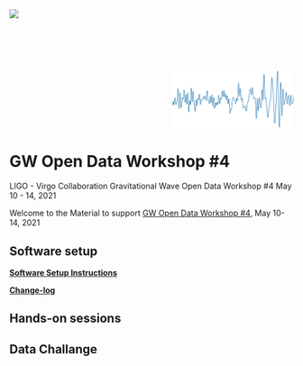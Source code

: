 
<div class="row">
 <div class="column">
  <img style="height:80pt; float:left" src="https://indico.in2p3.fr/event/18313/logo-786578160.png">
 </div>
 <div class="column">
  <img  style="float:right;height:80pt" src="share/odw-2021-td.png" alt="Chirp">
 </div>
</div> 


# GW Open Data Workshop #4


LIGO - Virgo Collaboration
Gravitational Wave
Open Data Workshop #4
May 10 - 14, 2021


Welcome to the 
Material to support [GW Open Data Workshop #4](https://www.gw-openscience.org/static/workshop4/),
May 10-14, 2021

## Software setup



**[Software Setup Instructions](./setup.md)**

**[Change-log](./changelog.md)**

## Hands-on sessions

## Data Challange
